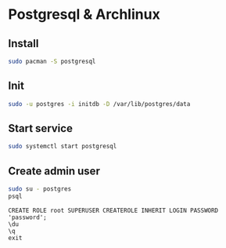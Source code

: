 # Postgresql & Archlinux

## Install

```sh
sudo pacman -S postgresql
```

## Init

```sh
sudo -u postgres -i initdb -D /var/lib/postgres/data
```

## Start service

```sh
sudo systemctl start postgresql
```

## Create admin user

```sh
sudo su - postgres
psql
```

```psql
CREATE ROLE root SUPERUSER CREATEROLE INHERIT LOGIN PASSWORD 'password';
\du
\q
exit
```
